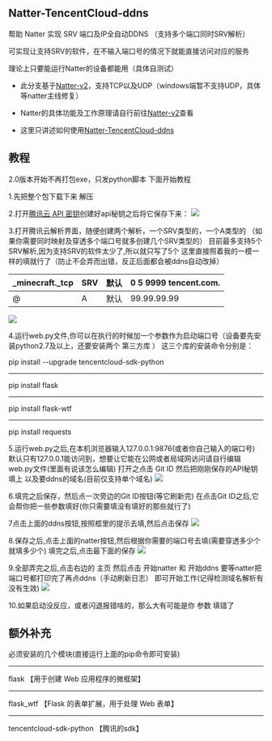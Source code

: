 ## Natter-TencentCloud-ddns
 
帮助 Natter 实现 SRV 端口及IP全自动DDNS  （支持多个端口同时SRV解析） 

可实现让支持SRV的软件，在不输入端口号的情况下就能直接访问对应的服务

理论上只要能运行Natter的设备都能用（具体自测试）

 - 此分支基于[Natter-v2](https://github.com/MikeWang000000/Natter)，支持TCP以及UDP（windows端暂不支持UDP，具体等natter主线修复）

 - Natter的具体功能及工作原理请自行前往[Natter-v2](https://github.com/MikeWang000000/Natter)查看
 - 这里只讲述如何使用[Natter-TencentCloud-ddns](https://github.com/shapaozidex/Natter-TencentCloud-ddns)

## 教程
2.0版本开始不再打包exe，只发python脚本
    下面开始教程

1.先把整个包下载下来  解压



2.打开[腾讯云 API 密钥](https://console.dnspod.cn/account/token/apikey)创建好api秘钥之后将它保存下来：
![](.img/img01.png)



3.打开腾讯云解析界面，随便创建两个解析，一个SRV类型的，一个A类型的 （如果你需要同时映射及穿透多个端口号就多创建几个SRV类型的）
 目前最多支持5个SRV解析,因为支持SRV的软件太少了,所以就只写了5个
  这里直接照着我的一模一样的填就行了（防止不会弄而出错，反正后面都会被ddns自动改掉）
  
  _minecraft._tcp  |  SRV  |   默认  |  0 5 9999 tencent.com. 
  -----------------|-------|---------|-------------------------
  @                |   A   |   默认  |  99.99.99.99
             
![](.img/img02.png)



4.运行web.py文件,你可以在执行的时候加一个参数作为启动端口号（设备要先安装python2.7及以上，还要安装两个 第三方库 ）
这三个库的安装命令分别是：


pip install --upgrade tencentcloud-sdk-python               
****
pip install flask
****
pip install flask-wtf
****
pip install requests



5.运行web.py之后,在本机浏览器输入127.0.0.1:9876(或者你自己输入的端口号)
默认只有127.0.0.1能访问到，想要让它能在公网或者局域网访问请自行编辑web.py文件(里面有说该怎么编辑)
打开之点击 Git ID 然后把刚刚保存的API秘钥填上
以及要ddns的域名(目前仅支持单个域名)
![](.img/img03.png)



6.填完之后保存，然后点一次旁边的Git ID按钮(等它刷新完)
在点击Git ID之后,它会帮你把一些参数填好(你只需要填没有填好的那些就行了)



7点击上面的ddns按钮,按照框里的提示去填,然后点击保存
![](.img/img04.png)



8.保存之后,点击上面的natter按钮,然后根据你需要的端口号去填(需要穿透多少个就填多少个)
填完之后,点击最下面的保存
![](.img/img05.png)



9.全部弄完之后,点击右边的 主页 然后点击 开始natter 和 开始ddns
要等natter把端口号都打印完了再点ddns（手动刷新日志）
即可开始工作(记得检测域名解析有没有生效)
![](.img/img06.png)



10.如果启动没反应，或者闪退报错啥的，那么大有可能是你 参数 填错了



## 额外补充

必须安装的几个模块(直接运行上面的pip命令即可安装)

****
flask    【用于创建 Web 应用程序的微框架】
****
flask_wtf    【Flask 的表单扩展，用于处理 Web 表单】
****
tencentcloud-sdk-python    【腾讯的sdk】

